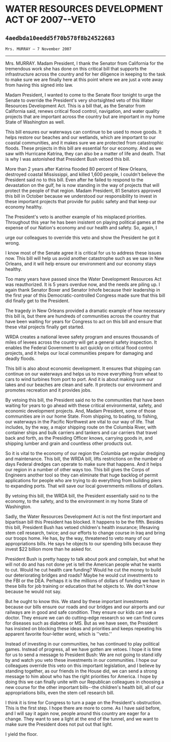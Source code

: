 # WATER RESOURCES DEVELOPMENT ACT OF 2007--VETO
## `4aedbda10eedd5f70b578f8b24522683`
`Mrs. MURRAY — 7 November 2007`

---


Mrs. MURRAY. Madam President, I thank the Senator from California for 
the tremendous work she has done on this critical bill that supports 
the infrastructure across the country and for her diligence in keeping 
to the task to make sure we are finally here at this point where we are 
just a vote away from having this signed into law.

Madam President, I wanted to come to the Senate floor tonight to urge 
the Senate to override the President's very shortsighted veto of this 
Water Resources Development Act. This is a bill that, as the Senator 
from California said, renews critical flood control, navigation, and 
water quality projects that are important across the country but are 
important in my home State of Washington as well.

This bill ensures our waterways can continue to be used to move 
goods. It helps restore our beaches and our wetlands, which are 
important to our coastal communities, and it makes sure we are 
protected from catastrophic floods. These projects in this bill are 
essential for our economy. And as we saw with Hurricane Katrina, they 
can also be a matter of life and death. That is why I was astonished 
that President Bush vetoed this bill.

More than 2 years after Katrina flooded 80 percent of New Orleans, 
destroyed coastal Mississippi, and killed 1,600 people, I couldn't 
believe the President said no to this bill. Even after he failed to 
respond to the devastation on the gulf, he is now standing in the way 
of projects that will protect the people of that region. Madam 
President, 81 Senators approved this bill in October because we 
understood our responsibility to invest in these important projects 
that provide for public safety and that keep our economy healthy.

The President's veto is another example of his misplaced priorities. 
Throughout this year he has been insistent on playing political games 
at the expense of our Nation's economy and our health and safety. So, 
again, I


urge our colleagues to override this veto and show the President he got 
it wrong.

I know most of the Senate agree it is critical for us to address 
these issues now. This bill will help us avoid another catastrophe such 
as we saw in New Orleans, and it will help ensure our environment and 
our economy stays healthy.

Too many years have passed since the Water Development Resources Act 
was reauthorized. It is 5 years overdue now, and the needs are piling 
up. I again thank Senator Boxer and Senator Inhofe because their 
leadership in the first year of this Democratic-controlled Congress 
made sure that this bill did finally get to the President.

The tragedy in New Orleans provided a dramatic example of how 
necessary this bill is, but there are hundreds of communities across 
the country that have been waiting for years for Congress to act on 
this bill and ensure that these vital projects finally get started.

WRDA creates a national levee safety program and ensures thousands of 
miles of levees across the country will get a general safety 
inspection. It enables the Federal Government to act quickly on 
critical flood control projects, and it helps our local communities 
prepare for damaging and deadly floods.

This bill is also about economic development. It ensures that 
shipping can continue on our waterways and helps us to move everything 
from wheat to cars to wind turbines from port to port. And it is about 
making sure our lakes and our beaches are clean and safe. It protects 
our environment and promotes recreation and it provides jobs.

By vetoing this bill, the President said no to the communities that 
have been waiting for years to go ahead with these critical 
environmental, safety, and economic development projects. And, Madam 
President, some of those communities are in our home State. From 
shipping, to boating, to fishing, our waterways in the Pacific 
Northwest are vital to our way of life. That includes, by the way, a 
major shipping route on the Columbia River, with container ships and 
bulk carriers and tankers and car carriers that travel back and forth, 
as the Presiding Officer knows, carrying goods in, and shipping lumber 
and grain and countless other products out.

So it is vital to the economy of our region the Columbia get regular 
dredging and maintenance. This bill, the WRDA bill, lifts restrictions 
on the number of days Federal dredges can operate to make sure that 
happens. And it helps our region in a number of other ways too. This 
bill gives the Corps of Engineers another tool so they can eliminate 
that huge backlog of permit applications for people who are trying to 
do everything from building piers to expanding ports. That will save 
our local governments millions of dollars.

By vetoing this bill, the WRDA bill, the President essentially said 
no to the economy, to the safety, and to the environment in my home 
State of Washington.

Sadly, the Water Resources Development Act is not the first important 
and bipartisan bill this President has blocked. It happens to be the 
fifth. Besides this bill, President Bush has vetoed children's health 
insurance; lifesaving stem cell research, twice; and our efforts to 
change course in Iraq and bring our troops home. He has, by the way, 
threatened to veto many of our appropriations bills. He says he objects 
to our spending bills because they invest $22 billion more than he 
asked for.

President Bush is pretty happy to talk about pork and complain, but 
what he will not do and has not done yet is tell the American people 
what he wants to cut. Would he cut health care funding? Would he cut 
the money to build our deteriorating bridges and roads? Maybe he would 
cut investments to the FBI or the DEA. Perhaps it is the millions of 
dollars of funding we have in these bills for job training or education 
that he objects to. We don't know because he would not say.

But he ought to know this. We stand by these important investments 
because our bills ensure our roads and our bridges and our airports and 
our railways are in good and safe condition. They ensure our kids can 
see a doctor. They ensure we can do cutting-edge research so we can 
find cures for diseases such as diabetes or MS. But as we have seen, 
the President has insisted on blocking these ideas and priorities and 
keeps repeating his apparent favorite four-letter word, which is 
''veto.''

Instead of investing in our communities, he has continued to play 
political games. Instead of progress, all we have gotten are vetoes. I 
hope it is time for us to send a message to President Bush: We are not 
going to stand idly by and watch you veto these investments in our 
communities. I hope our colleagues override this veto on this important 
legislation, and I believe by standing together, as our friends in the 
House did, we can send a strong message to him about who has the right 
priorities for America. I hope by doing this we can finally unite with 
our Republican colleagues in choosing a new course for the other 
important bills--the children's health bill, all of our appropriations 
bills, even the stem cell research bill.

I think it is time for Congress to turn a page on the President's 
obstruction. This is the first step. I hope there are more to come. As 
I have said before, and I will say it again now, people around this 
country are eager for a change. They want to see a light at the end of 
the tunnel, and we want to make sure the President does not put out 
that light.

I yield the floor.